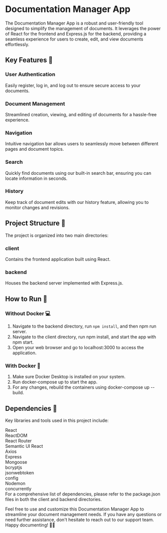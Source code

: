 # Documentation Manager App    
The Documentation Manager App is a robust and user-friendly tool designed to simplify the management of documents. It leverages the power of React for the frontend and Express.js for the backend, providing a seamless experience for users to create, edit, and view documents effortlessly.  

## Key Features 🔑  
### User Authentication  
Easily register, log in, and log out to ensure secure access to your documents.  
### Document Management  
Streamlined creation, viewing, and editing of documents for a hassle-free experience.  
### Navigation  
Intuitive navigation bar allows users to seamlessly move between different pages and document topics.  
### Search  
Quickly find documents using our built-in search bar, ensuring you can locate information in seconds.  
### History  
Keep track of document edits with our history feature, allowing you to monitor changes and revisions.  
## Project Structure 📁  
The project is organized into two main directories:  

### client  
Contains the frontend application built using React.  
### backend  
Houses the backend server implemented with Express.js.  
## How to Run 🏃  
### Without Docker 💻  
1. Navigate to the backend directory, run ```npm install```, and then npm run server.  
2. Navigate to the client directory, run npm install, and start the app with npm start.  
3. Open your web browser and go to localhost:3000 to access the application.  
### With Docker 🐳  
1. Make sure Docker Desktop is installed on your system.  
2. Run docker-compose up to start the app.  
3. For any changes, rebuild the containers using docker-compose up --build.  
## Dependencies 🔧  
Key libraries and tools used in this project include:  

React  
ReactDOM  
React Router  
Semantic UI React  
Axios  
Express  
Mongoose  
bcryptjs  
jsonwebtoken  
config  
Nodemon  
concurrently  
For a comprehensive list of dependencies, please refer to the package.json files in both the client and backend directories.  

Feel free to use and customize this Documentation Manager App to streamline your document management needs. If you have any questions or need further assistance, don't hesitate to reach out to our support team. Happy documenting! 📝✨  
